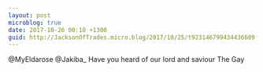 ```yaml
---
layout: post
microblog: true
date: 2017-10-26 00:18 +1300
guid: http://JacksonOfTrades.micro.blog/2017/10/25/t923146799434436609.html
---
```

@MyEldarose @Jakiba_ Have you heard of our lord and saviour The Gay
